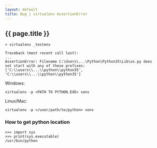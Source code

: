 ```yaml
---
layout: default
title: Bug | virtualenv AssertionError
---
```


## {{ page.title }}

	> virtualenv _testenv

	Traceback (most recent call last):
	...
	AssertionError: Filename C:\Users\...\Python\Python35\Lib\os.py does not start with any of these prefixes: ['C:\\users\\...\\python\\python35', 'C:\\users\\...\\python\\python35']

Windows:

	virtualenv -p <PATH TO PYTHON.EXE> venv

Linux/Mac:

	virtualenv -p </user/path/to/python> venv

### How to get python location

	>>> import sys
	>>> print(sys.executable)
	/usr/bin/python